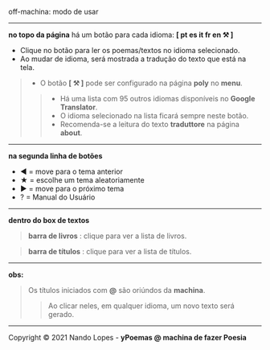 off-machina: modo de usar  
___

**no topo da página** há um botão para cada idioma: **[ pt es it fr en ⚒️ ]**  

- Clique no botão para ler os poemas/textos no idioma selecionado.  
- Ao mudar de idioma, será mostrada a tradução do texto que está na tela.  
> - O botão **[ ⚒️ ]** pode ser configurado na página **poly** no **menu**.  
>> - Há uma lista com 95 outros idiomas disponíveis no **Google Translator**.  
>> - O idioma selecionado na lista ficará sempre neste botão.  
>> - Recomenda-se a leitura do texto **traduttore** na página **about**.  
___

**na segunda linha de botões**  

- ◀ = move para o tema anterior  
- ★ = escolhe um tema aleatoriamente  
- ▶ = move para o próximo tema  
- ?  = Manual do Usuário  
___

**dentro do box de textos**  

> **barra de livros** : clique para ver a lista de livros.  

> **barra de títulos** : clique para ver a lista de títulos.  
___

**obs:**

> Os títulos iniciados com **@** são oriúndos da **machina**.  
>> Ao clicar neles, em qualquer idioma, um novo texto será gerado.
___

Copyright © 2021 Nando Lopes - **yPoemas @ machina de fazer Poesia**